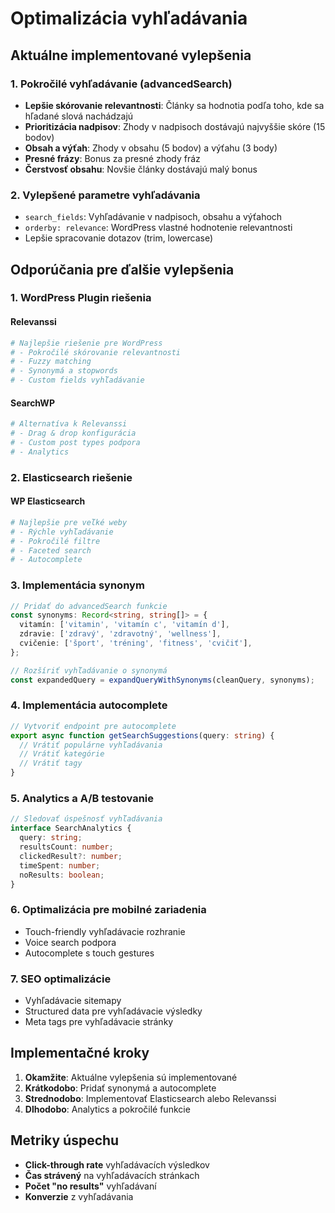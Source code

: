 # Optimalizácia vyhľadávania

## Aktuálne implementované vylepšenia

### 1. Pokročilé vyhľadávanie (advancedSearch)

- **Lepšie skórovanie relevantnosti**: Články sa hodnotia podľa toho, kde sa hľadané slová nachádzajú
- **Prioritizácia nadpisov**: Zhody v nadpisoch dostávajú najvyššie skóre (15 bodov)
- **Obsah a výťah**: Zhody v obsahu (5 bodov) a výťahu (3 body)
- **Presné frázy**: Bonus za presné zhody fráz
- **Čerstvosť obsahu**: Novšie články dostávajú malý bonus

### 2. Vylepšené parametre vyhľadávania

- `search_fields`: Vyhľadávanie v nadpisoch, obsahu a výťahoch
- `orderby: relevance`: WordPress vlastné hodnotenie relevantnosti
- Lepšie spracovanie dotazov (trim, lowercase)

## Odporúčania pre ďalšie vylepšenia

### 1. WordPress Plugin riešenia

#### Relevanssi

```bash
# Najlepšie riešenie pre WordPress
# - Pokročilé skórovanie relevantnosti
# - Fuzzy matching
# - Synonymá a stopwords
# - Custom fields vyhľadávanie
```

#### SearchWP

```bash
# Alternatíva k Relevanssi
# - Drag & drop konfigurácia
# - Custom post types podpora
# - Analytics
```

### 2. Elasticsearch riešenie

#### WP Elasticsearch

```bash
# Najlepšie pre veľké weby
# - Rýchle vyhľadávanie
# - Pokročilé filtre
# - Faceted search
# - Autocomplete
```

### 3. Implementácia synonym

```typescript
// Pridať do advancedSearch funkcie
const synonyms: Record<string, string[]> = {
  vitamín: ['vitamin', 'vitamín c', 'vitamín d'],
  zdravie: ['zdravý', 'zdravotný', 'wellness'],
  cvičenie: ['šport', 'tréning', 'fitness', 'cvičiť'],
};

// Rozšíriť vyhľadávanie o synonymá
const expandedQuery = expandQueryWithSynonyms(cleanQuery, synonyms);
```

### 4. Implementácia autocomplete

```typescript
// Vytvoriť endpoint pre autocomplete
export async function getSearchSuggestions(query: string) {
  // Vrátiť populárne vyhľadávania
  // Vrátiť kategórie
  // Vrátiť tagy
}
```

### 5. Analytics a A/B testovanie

```typescript
// Sledovať úspešnosť vyhľadávania
interface SearchAnalytics {
  query: string;
  resultsCount: number;
  clickedResult?: number;
  timeSpent: number;
  noResults: boolean;
}
```

### 6. Optimalizácia pre mobilné zariadenia

- Touch-friendly vyhľadávacie rozhranie
- Voice search podpora
- Autocomplete s touch gestures

### 7. SEO optimalizácie

- Vyhľadávacie sitemapy
- Structured data pre vyhľadávacie výsledky
- Meta tags pre vyhľadávacie stránky

## Implementačné kroky

1. **Okamžite**: Aktuálne vylepšenia sú implementované
2. **Krátkodobo**: Pridať synonymá a autocomplete
3. **Strednodobo**: Implementovať Elasticsearch alebo Relevanssi
4. **Dlhodobo**: Analytics a pokročilé funkcie

## Metriky úspechu

- **Click-through rate** vyhľadávacích výsledkov
- **Čas strávený** na vyhľadávacích stránkach
- **Počet "no results"** vyhľadávaní
- **Konverzie** z vyhľadávania
